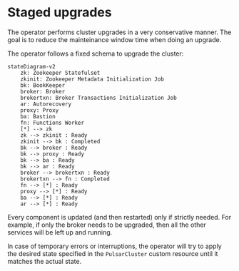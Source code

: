# Staged upgrades

The operator performs cluster upgrades in a very conservative manner.
The goal is to reduce the mainteinance window time when doing an upgrade.


The operator follows a fixed schema to upgrade the cluster:

```mermaid
stateDiagram-v2
    zk: Zookeeper Statefulset
    zkinit: Zookeeper Metadata Initialization Job
    bk: BookKeeper
    broker: Broker
    brokertxn: Broker Transactions Initialization Job
    ar: Autorecovery
    proxy: Proxy
    ba: Bastion
    fn: Functions Worker
    [*] --> zk
    zk --> zkinit : Ready
    zkinit --> bk : Completed
    bk --> broker : Ready
    bk --> proxy : Ready
    bk --> ba : Ready
    bk --> ar : Ready
    broker --> brokertxn : Ready
    brokertxn --> fn : Completed
    fn --> [*] : Ready
    proxy --> [*] : Ready
    ba --> [*] : Ready
    ar --> [*] : Ready
```
 
 
 Every component is updated (and then restarted) only if strictly needed.
 For example, if only the broker needs to be upgraded, then all the other services will be left up and running.
 
 In case of temporary errors or interruptions, the operator will try to apply the desired state specified in the `PulsarCluster` custom resource until it matches the actual state.
 
